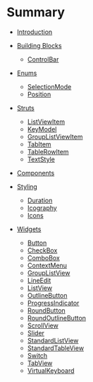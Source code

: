 <!--
SPDX-FileCopyrightText: 2022 Florian Blasius <co_sl@tutanota.com>
SPDX-License-Identifier: MIT
-->

# Summary

- [Introduction](./introduction.md)

- [Building Blocks](building-blocks/building-blocks.md)
    - [ControlBar](building-blocks/control-bar.md)

- [Enums](enums/enums.md)
    - [SelectionMode](enums/selection-mode.md)
    - [Position](enums/position.md)

- [Struts](structs/structs.md)
    - [ListViewItem](structs/list-view-item.md)
    - [KeyModel](structs/key-model.md)
    - [GroupListViewItem](structs/group-list-view-item.md)
    - [TabItem](structs/tab-item.md)
    - [TableRowItem](structs/table-row-item.md)
    - [TextStyle](structs/text-style.md)

- [Components](components/components.md)

- [Styling](styling/styling.md)
    - [Duration](styling/duration.md)
    - [Icography](styling/icography.md)
    - [Icons](styling/icons.md)

- [Widgets](widgets/widgets.md)
    - [Button](widgets/button.md)
    - [CheckBox](widgets/checkbox.md)
    - [ComboBox](widgets/combobox.md)
    - [ContextMenu](widgets/context-menu.md)
    - [GroupListView](widgets/group-list-view.md)
    - [LineEdit](widgets/line-edit.md)
    - [ListView](widgets/list-view.md)
    - [OutlineButton](widgets/outline-button.md)
    - [ProgressIndicator](widgets/progress-indicator.md)
    - [RoundButton](widgets/round-button.md)
    - [RoundOutlineButton](widgets/round-outline-button.md)
    - [ScrollView](widgets/scroll-view.md)
    - [Slider](widgets/slider.md)
    - [StandardListView](widgets/standard-list-view.md)
    - [StandardTableView](widgets/standard-table-view.md)
    - [Switch](widgets/switch.md)
    - [TabView](widgets/tab-view.md)
    - [VirtualKeyboard](widgets/virtual-keyboard.md)

